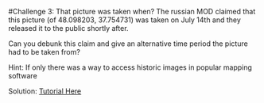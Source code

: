 #Challenge 3: That picture was taken when?
The russian MOD claimed that this picture (of 48.098203, 37.754731) was taken on July 14th and they released it to the public shortly after.

Can you debunk this claim and give an alternative time period the picture had to be taken from?

Hint: If only there was a way to access historic images in popular mapping software

Solution: [Tutorial Here](https://www.bellingcat.com/resources/how-tos/2015/05/31/how-to-find-historical-imagery-of-russias-faked-satellite-photos/) 
